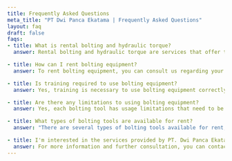 ```yaml
---
title: Frequently Asked Questions
meta_title: "PT Dwi Panca Ekatama | Frequently Asked Questions"
layout: faq
draft: false
faqs:
- title: What is rental bolting and hydraulic torque? 
  answer: Rental bolting and hydraulic torque are services that offer the rental of equipment used in the installation and tightening of bolts and nuts. These tools enable users to achieve the desired bolt tension accurately and efficiently.

- title: How can I rent bolting equipment? 
  answer: To rent bolting equipment, you can consult us regarding your project or job requirements. We will assist you in selecting the right tools and provide information on affordable prices and practical rental terms.

- title: Is training required to use bolting equipment?
  answer: Yes, training is necessary to use bolting equipment correctly and safely. It is important to understand the user instructions, safety procedures, and equipment limitations before using them.

- title: Are there any limitations to using bolting equipment? 
  answer: Yes, each bolting tool has usage limitations that need to be followed. These limitations may include maximum torque limits, types and sizes of bolts that can be tightened, and operational environmental restrictions such as temperature or humidity.

- title: What types of bolting tools are available for rent? 
  answer: "There are several types of bolting tools available for rent, including Hydraulic torque wrenches: These tools use hydraulic pressure to generate the required torque for tightening bolts and nuts to the desired tension, Stud tensioners: These tools are specifically designed to tighten stud bolts with accurate and uniform tension, Hydraulic pumps: Hydraulic pumps are used to provide the necessary hydraulic pressure to operate bolting tools, And many more precise and accurate tools from our inventory. Please contact PT. Dwi Panca Ekatama for more information and further consultation."

- title: I'm interested in the services provided by PT. Dwi Panca Ekatama. 
  answer: For more information and further consultation, you can contact us through the available contacts on our website, social media, and telephone number (WhatsApp is also available).
---
```

